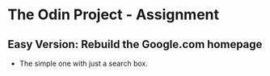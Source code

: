 # The Odin Project - Assignment

## Easy Version: Rebuild the Google.com homepage 
- The simple one with just a search box.
